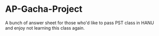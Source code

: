 # AP-Gacha-Project
A bunch of answer sheet for those who'd like to pass PST class in HANU and enjoy not learning this class again.
